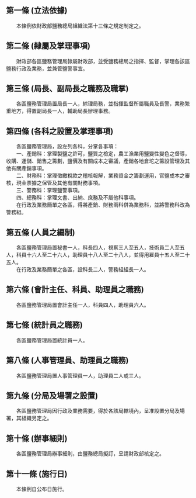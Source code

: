 第一條 (立法依據)
-----------------
　　本條例依財政部鹽務總局組織法第十三條之規定制定之。  


第二條 (隸屬及掌理事項)
-----------------------
　　財政部各區鹽務管理局隸屬財政部，並受鹽務總局之指揮、監督，掌理各該區鹽務行政及業務，並兼管鹽警事宜。  


第三條 (局長、副局長之職務及職掌)
---------------------------------
　　各區鹽務管理局置局長一人，綜理局務，並指揮監督所屬職員及長警，業務繁重地方，得置副局長一人，輔助局長辦理事務。  


第四條 (各科之設置及掌理事項)
-----------------------------
　　各區鹽務管理局，設左列各科，分掌各事項：  
　　一、產銷科：掌理製鹽之許可，鹽質之檢定，農工漁業用鹽變性變色之督導，收購、運儲、銷售之籌劃，鹽價及有關成本之審議，產銷各地倉坨之籌設管理及其他有關產銷事項。  
　　二、財務科：掌理徵繳稅款之稽核報解，業務資金之籌劃運用，官鹽成本之審核，現金票據之保管及其他有關財務事項。  
　　三、警務科：掌理鹽警事項。  
　　四、總務科：掌理文書、出納、庶務及不屬他科事項。  
　　在行政及業務簡單之各區，得將產銷、財務兩科併為業務科，並將警務科改為警務組。  


第五條 (人員之編制)
-------------------
　　各區鹽務管理局置秘書一人，科長四人，視察三人至五人，技術員二人至五人，科員十六人至二十六人，助理員十八人至二十八人，並得用雇員十五人至二十五人。  
　　在行政及業務簡單之各區，設科長二人，警務組組長一人。  


第六條 (會計主任、科員、助理員之職務)
-------------------------------------
　　各區鹽務管理局置會計主任一人，科員四人，助理員六人。  


第七條 (統計員之職務)
---------------------
　　各區鹽務管理局置統計員一人。  


第八條 (人事管理員、助理員之職務)
---------------------------------
　　各區鹽務管理局置人事管理員一人，助理員二人或三人。  


第九條 (分局及場署之設置)
-------------------------
　　各區鹽務管理局因行政及業務需要，得於各該局轄境內，呈准設置分局及場署，其組織另定之。  


第十條 (辦事細則)
-----------------
　　各區鹽務管理局辦事細則，由鹽務總局擬訂，呈請財政部核定之。  


第十一條 (施行日)
-----------------
　　本條例自公布日施行。